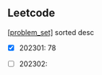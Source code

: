 ## Leetcode 
[[problem_set]](https://leetcode.com/problemset/all/?sorting=W3sic29ydE9yZGVyIjoiREVTQ0VORElORyIsIm9yZGVyQnkiOiJBQ19SQVRFIn1d) sorted desc
- [x] 202301: 78
- [ ] 202302:

